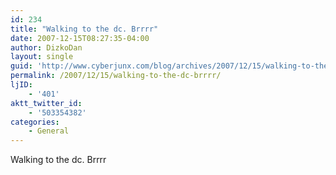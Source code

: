 ```yaml
---
id: 234
title: "Walking to the dc. Brrrr"
date: 2007-12-15T08:27:35-04:00
author: DizkoDan
layout: single
guid: 'http://www.cyberjunx.com/blog/archives/2007/12/15/walking-to-the-dc-brrrr/'
permalink: /2007/12/15/walking-to-the-dc-brrrr/
ljID:
    - '401'
aktt_twitter_id:
    - '503354382'
categories:
    - General
---
```


Walking to the dc. Brrrr
